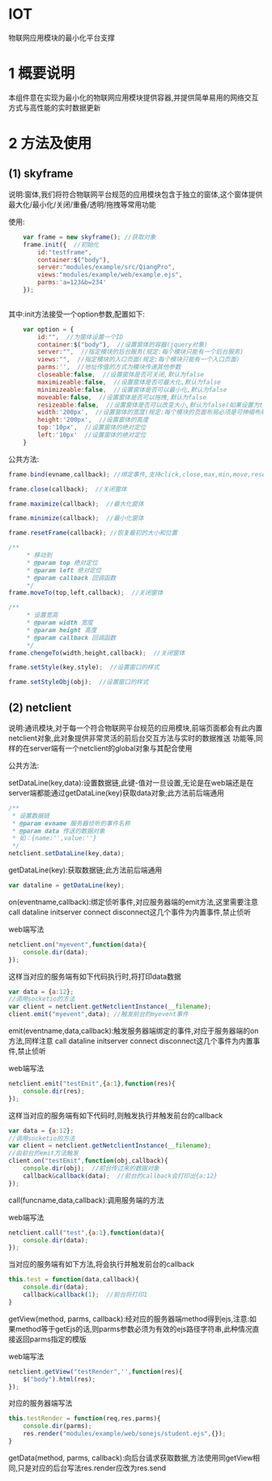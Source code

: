 # IOT

物联网应用模块的最小化平台支撑

# 1 概要说明

本组件意在实现为最小化的物联网应用模块提供容器,并提供简单易用的网络交互方式与高性能的实时数据更新<br>

# 2 方法及使用

## (1)  skyframe

说明:窗体,我们将符合物联网平台规范的应用模块包含于独立的窗体,这个窗体提供最大化/最小化/关闭/重叠/透明/拖拽等常用功能

使用:

```javascript
    var frame = new skyframe(); //获取对象
    frame.init({  //初始化
        id:"testframe",
        container:$("body"),
        server:"modules/example/src/QiangPro",
        views:"modules/example/web/example.ejs",
        parms:'a=123&b=234'
    });
    
```

其中:init方法接受一个option参数,配置如下:

```javascript
    var option = {
        id:"",  //为窗体设置一个ID
        container:$("body"),  //设置窗体的容器(jquery对象)
        server:"",  //指定模块的后台服务(规定:每个模块只能有一个后台服务)
        views:"",  //指定模块的入口页面(规定:每个模块只能有一个入口页面)
        parms:'',  //地址传值的方式为模块传递其他参数
        closeable:false,  //设置窗体是否可关闭,默认为false
        maximizeable:false,  //设置窗体是否可最大化,默认为false
        minimizeable:false,  //设置窗体是否可以最小化,默认为false
        moveable:false,  //设置窗体是否可以拖拽,默认为false
        resizeable:false,  //设置窗体是否可以改变大小,默认为false(如果设置为true,则鼠标可以拖动边框来改变窗体大小并触发窗体的resize事件)
        width:'200px',  //设置窗体的宽度(规定:每个模块的页面布局必须是可伸缩布局)
        height:'200px',  //设置窗体的高度
        top:'10px',  //设置窗体的绝对定位
        left:'10px'  //设置窗体的绝对定位
    }
```

公共方法:

```javascript
frame.bind(evname,callback); //绑定事件,支持click,close,max,min,move,reset事件
```


```javascript
frame.close(callback);  //关闭窗体
```

```javascript
frame.maximize(callback);  //最大化窗体
```

```javascript
frame.minimize(callback);  //最小化窗体
```

```javascript
frame.resetFrame(callback); //恢复最初的大小和位置
```

```javascript
/**
     * 移动到
     * @param top 绝对定位
     * @param left 绝对定位
     * @param callback 回调函数
     */
frame.moveTo(top,left,callback);  //关闭窗体
```

```javascript
/**
     * 设置宽高
     * @param width 宽度
     * @param height 高度
     * @param callback 回调函数
     */
frame.chengeTo(width,height,callback);  //关闭窗体
```

```javascript
frame.setStyle(key,style);  //设置窗口的样式
```

```javascript
frame.setStyleObj(obj);  //设置窗口的样式
```


## (2)  netclient

说明:通讯模块,对于每一个符合物联网平台规范的应用模块,前端页面都会有此内置netclient对象,此对象提供非常灵活的前后台交互方法与实时的数据推送
功能等,同样的在server端有一个netclient的global对象与其配合使用

公共方法:

setDataLine(key,data):设置数据链,此键-值对一旦设置,无论是在web端还是在server端都能通过getDataLine(key)获取data对象;此方法前后端通用
```javascript
/**
 * 设置数据链
 * @param evname 服务器侦听的事件名称
 * @param data 传送的数据对象  
 * 如：{name:'',value:''}
 */
netclient.setDataLine(key,data);
```

getDataLine(key):获取数据链;此方法前后端通用
```javascript
var dataline = getDataLine(key);

```

on(eventname,callback):绑定侦听事件,对应服务器端的emit方法,这里需要注意call dataline  initserver  connect  disconnect这几个事件为内置事件,禁止侦听

web端写法

```javascript
netclient.on("myevent",function(data){
    console.dir(data);
});
```

这样当对应的服务端有如下代码执行时,将打印data数据

```javascript
var data = {a:12};
//调用socketio的方法
var client = netclient.getNetclientInstance(__filename);
client.emit("myevent",data); //触发前台的myevent事件
```

emit(eventname,data,callback):触发服务器端绑定的事件,对应于服务器端的on方法,同样注意 call dataline initserver connect disconnect这几个事件为内置事件,禁止侦听

web端写法

```javascript
netclient.emit("testEmit",{a:1},function(res){
    console.dir(res);
});
```

这样当对应的服务端有如下代码时,则触发执行并触发前台的callback

```javascript
var data = {a:12};
//调用socketio的方法
var client = netclient.getNetclientInstance(__filename);
//由前台的emit方法触发
client.on("testEmit",function(obj,callback){
    console.dir(obj);  //前台传过来的数据对象
    callback&callback(data);  //前台的callback会打印出{a:12}
}); 
```

call(funcname,data,callback):调用服务端的方法

web端写法

```javascript
netclient.call("test",{a:1},function(data){
    console.dir(data);
});
```

当对应的服务端有如下方法,将会执行并触发前台的callback

```javascript
this.test = function(data,callback){
    console.dir(data);
    callback&callback(1);  //前台将打印1
}
```

getView(method, parms, callback):经对应的服务器端method得到ejs,注意:如果method等于getEjs的话,则parms参数必须为有效的ejs路径字符串,此种情况直接返回parms指定的模版

web端写法
```javascript
netclient.getView("testRender",'',function(res){
    $("body").html(res);
});
```

对应的服务器端写法

```javascript
this.testRender = function(req,res,parms){
    console.dir(parms);
    res.render("modules/example/web/sonejs/student.ejs",{});
}
```

getData(method, parms, callback):向后台请求获取数据,方法使用同getView相同,只是对应的后台写法res.render应改为res.send